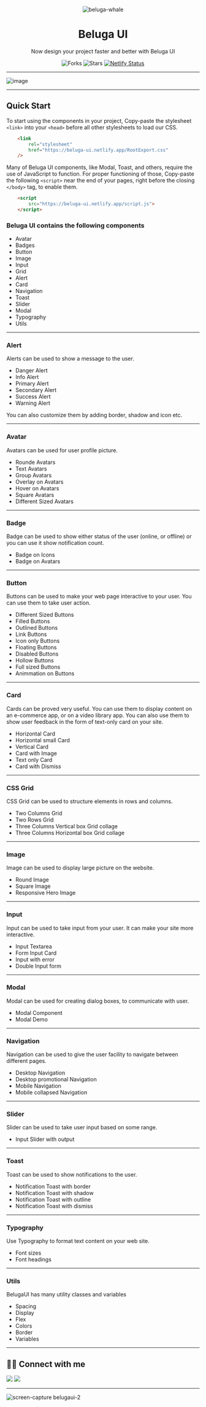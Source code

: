 <div align="center">

![beluga-whale](https://user-images.githubusercontent.com/75688193/155062822-434de26e-0d51-4a5b-b61a-f996781e08f3.png)


# Beluga UI

Now design your project faster and better with Beluga UI

![Forks](https://img.shields.io/github/forks/Chiragmodi01/BelugaUI)
![Stars](https://img.shields.io/github/stars/Chiragmodi01/BelugaUI)
[![Netlify Status](https://api.netlify.com/api/v1/badges/a1fe7d1f-75e9-4c30-bd3a-8df76d74c08c/deploy-status)](https://app.netlify.com/sites/poshui/deploys)

</div>

---

![image](https://user-images.githubusercontent.com/75688193/155062202-de38f339-5df7-4d63-b0e0-b542448dc6ae.png)


---

## Quick Start

To start using the components in your project, Copy-paste the stylesheet `<link>` into your `<head>` before all other stylesheets to load our CSS.

```html
    <link
        rel="stylesheet"
        href="https://beluga-ui.netlify.app/RootExport.css"
    />
```

Many of Beluga UI components, like Modal, Toast, and others, require the use of JavaScript to function. For proper functioning of those, Copy-paste the following `<script>` near the end of your pages, right before the closing `</body>` tag, to enable them.

```html
    <script 
        src="https://beluga-ui.netlify.app/script.js">
    </script>
```

### Beluga UI contains the following components

- Avatar
- Badges
- Button
- Image
- Input
- Grid
- Alert
- Card
- Navigation
- Toast
- Slider
- Modal
- Typography
- Utils

---

### Alert

Alerts can be used to show a message to the user.

- Danger Alert
- Info Alert
- Primary Alert
- Secondary Alert
- Success Alert
- Warning Alert

You can also customize them by adding border, shadow and icon etc.

---

### Avatar

Avatars can be used for user profile picture.

- Rounde Avatars
- Text Avatars
- Group Avatars
- Overlay on Avatars
- Hover on Avatars
- Square Avatars
- Different Sized Avatars

---

### Badge

Badge can be used to show either status of the user (online, or offline) or you can use it show notification count.


- Badge on Icons
- Badge on Avatars

---

### Button

Buttons can be used to make your web page interactive to your user. You can use them to take user action.

- Different Sized Buttons
- Filled Buttons
- Outlined Buttons
- Link Buttons
- Icon only Buttons
- Floating Buttons
- Disabled Buttons
- Hollow Buttons
- Full sized Buttons
- Animmation on Buttons

---

### Card

Cards can be proved very useful. You can use them to display content on an e-commerce app, or on a video library app. You can also use them to show user feedback in the form of text-only card on your site.

- Horizontal Card
- Horizontal small Card
- Vertical Card
- Card with Image
- Text only Card
- Card with Dismiss

---

### CSS Grid

CSS Grid can be used to structure elements in rows and columns.

- Two Columns Grid
- Two Rows Grid
- Three Columns Vertical box Grid collage
- Three Columns Horizontal box Grid collage

---

### Image

Image can be used to display large picture on the website.

- Round Image
- Square Image
- Responsive Hero Image

---

### Input

Input can be used to take input from your user. It can make your site more interactive.


- Input Textarea
- Form Input Card
- Input with error
- Double Input form

---

### Modal

Modal can be used for creating dialog boxes, to communicate with user.

- Modal Component
- Modal Demo

---

### Navigation

Navigation can be used to give the user facility to navigate between
different pages.

- Desktop Navigation
- Desktop promotional Navigation
- Mobile Navigation
- Mobile collapsed Navigation

---

### Slider

Slider can be used to take user input based on some range.

- Input Slider with output

---

### Toast

Toast can be used to show notifications to the user.

- Notification Toast with border
- Notification Toast with shadow
- Notification Toast with outline
- Notification Toast with dismiss

---

### Typography

Use Typography to format text content on your web site.

- Font sizes
- Font headings

---

### Utils

BelugaUI has many utility classes and variables

- Spacing
- Display
- Flex
- Colors
- Border
- Variables

---

## 👨‍💻 Connect with me

<a href="https://twitter.com/ChiragM2020"><img src="https://img.shields.io/badge/Twitter-1DA1F2?style=for-the-badge&logo=twitter&logoColor=white"/></a>
<a href="https://www.linkedin.com/in/chirag-modi-582655202/"><img src="https://img.shields.io/badge/LinkedIn-0077B5?style=for-the-badge&logo=linkedin&logoColor=white"/></a>

---
![screen-capture belugaui-2](https://user-images.githubusercontent.com/75688193/155062777-b6150153-eb02-4e8c-9aff-00b3e5d996a8.gif)


